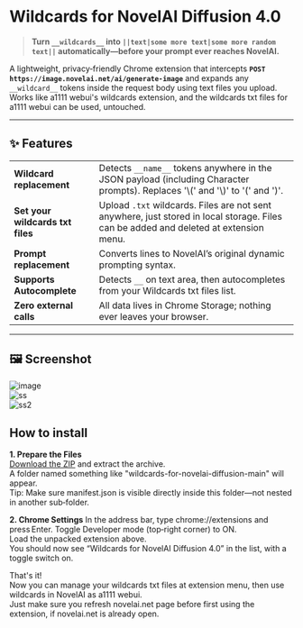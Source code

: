 ﻿# Wildcards for NovelAI Diffusion 4.0

> **Turn `__wildcards__` into `||text|some more text|some more random text||` automatically—before your prompt ever reaches NovelAI.**

A lightweight, privacy‑friendly Chrome extension that intercepts **`POST https://image.novelai.net/ai/generate-image`** and expands any `__wildcard__` tokens inside the request body using text files you upload.  
Works like a1111 webui's wildcards extension, and the wildcards txt files for a1111 webui can be used, untouched.

---

## ✨ Features
| | |
|---|---|
| **Wildcard replacement** | Detects `__name__` tokens anywhere in the JSON payload (including Character prompts). Replaces '\\\(' and '\\\)' to '(' and ')'.|
| **Set your wildcards txt files** | Upload `.txt` wildcards. Files are not sent anywhere, just stored in local storage. Files can be added and deleted at extension menu.|
| **Prompt replacement** | Converts lines to NovelAI’s original dynamic prompting syntax. |
| **Supports Autocomplete** | Detects `__`  on text area, then autocompletes from your Wildcards txt files list.|
| **Zero external calls** | All data lives in Chrome Storage; nothing ever leaves your browser. |

---

## 🖼️ Screenshot
![image](https://github.com/user-attachments/assets/f5b5217a-b108-4023-b0ad-f8408656b4aa)  
![ss](https://github.com/user-attachments/assets/3f67ae5c-43e3-48d0-b446-acb3781757c1)  
![ss2](https://github.com/user-attachments/assets/763a5d89-c578-47aa-a617-be212cca022a)  


## How to install
**1. Prepare the Files**  
[Download the ZIP](https://github.com/david419kr/wildcards-for-novelai-diffusion/archive/refs/heads/main.zip) and extract the archive.  
A folder named something like "wildcards-for-novelai-diffusion-main" will appear.  
Tip: Make sure manifest.json is visible directly inside this folder—not nested in another sub‑folder.  

**2. Chrome Settings** 
In the address bar, type chrome://extensions and press Enter. 
Toggle Developer mode (top‑right corner) to ON.  
Load the unpacked extension above.  
You should now see “Wildcards for NovelAI Diffusion 4.0” in the list, with a toggle switch on.  
  
That's it!  
Now you can manage your wildcards txt files at extension menu, then use wildcards in NovelAI as a1111 webui.  
Just make sure you refresh novelai.net page before first using the extension, if novelai.net is already open.  

